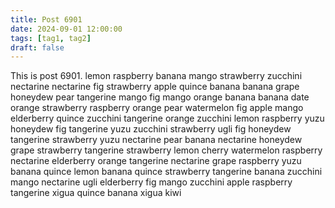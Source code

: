 ```yaml
---
title: Post 6901
date: 2024-09-01 12:00:00
tags: [tag1, tag2]
draft: false
---
```

This is post 6901.
lemon
raspberry
banana
mango
strawberry
zucchini
nectarine
nectarine
fig
strawberry
apple
quince
banana
banana
grape
honeydew
pear
tangerine
mango
fig
mango
orange
banana
banana
date
orange
strawberry
raspberry
orange
pear
watermelon
fig
apple
mango
elderberry
quince
zucchini
tangerine
orange
zucchini
lemon
raspberry
yuzu
honeydew
fig
tangerine
yuzu
zucchini
strawberry
ugli
fig
honeydew
tangerine
strawberry
yuzu
nectarine
pear
banana
nectarine
honeydew
grape
strawberry
tangerine
strawberry
lemon
cherry
watermelon
raspberry
nectarine
elderberry
orange
tangerine
nectarine
grape
raspberry
yuzu
banana
quince
lemon
banana
quince
strawberry
tangerine
banana
zucchini
mango
nectarine
ugli
elderberry
fig
mango
zucchini
apple
raspberry
tangerine
xigua
quince
banana
xigua
kiwi
